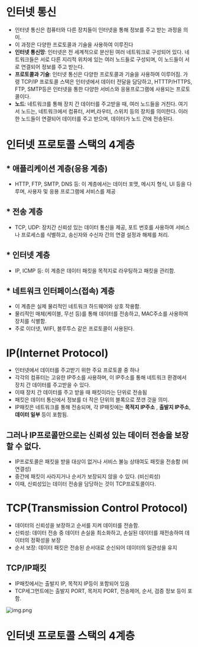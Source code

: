 # 인터넷 통신
* 인터넷 통신은 컴퓨터와 다른 장치들이 인터넷을 통해 정보를 주고 받는 과정을 의미.
* 이 과정은 다양한 프로토콜과 기술을 사용하여 이루진다 
* **인터넷 통신망**: 인터넷은 전 세계적으로 분산된 여러 네트워크로 구성되어 있다. 네트워크들은 서로 다른 지리적 위치에 있는 여러 노드들로 구성되며, 이 노드들이 서로 연결되어 정보를 주고 받는다.
* **프로토콜과 기술**: 인터넷 통신은 다양한 프로토콜과 기술을 사용하여 이루어짐. 가령 TCP/IP 프로토콜 스택은 인터넷에서 데이터 전달을 담당하고, HTTTP/HTTPS, FTP, SMTP등은 인터넷을 통한 다양한 서비스와 응용프로그램에 사용되는 프로토콜이다.
* **노드**: 네트워크를 통해 장치 간 데이터를 주고받을 때, 여러 노드들을 거친다. 여기서 노드는, 네트워크에서 컴퓨터, 서버,라우터, 스위치 등의 장치를 의미한다. 이러한 노드들이 연결되어 데이터를 주고 받으며, 데이터가 노드 간에 전송된다.

# 인터넷 프로토콜 스택의 4계층
## * **애플리케이션 계층(응용 계층)**
* HTTP, FTP, SMTP, DNS 등: 이 계층에서는 데이터 포맷, 메시지 형식, UI 등을 다루며, 사용자 및 응용 프로그램에 서비스를 제공
## * **전송 계층**
* TCP, UDP: 장치간 신뢰성 있는 데이터 통신을 제공, 포트 번호를 사용하여 서비스나 프로세스를 식별하고, 송신자와 수신자 간의 연결 설정과 해제를 처리. 
## * **인터넷 계층** 
* IP, ICMP 등: 이 계층은 데이터 패킷을 목적지로 라우팅하고 패킷을 관리함. 
## * **네트워크 인터페이스(접속) 계층**
* 이 계층은 실제 물리적인 네트워크 하드웨어와 상호 작용함.
* 물리적인 매체(케이블, 무선 등)를 통해 데이터를 전송하고, MAC주소를 사용하여 장치를 식별함.
* 주로 이더넷, WIFI, 블루투스 같은 프로토콜이 사용된다.



# IP(Internet Protocol)
* 인터넷에서 데이터를 주고받기 위한 주요 프로토콜 중 하나
* 각각의 컴퓨터는 고유한 IP주소를 사용하며, 이 IP주소를 통해 네트워크 환경에서 장치 간 데이터를 주고받을 수 있다.
* 이때 장치 간 데이터를 주고 받을 때 패킷이라는 단위로 전송됨
* 패킷은 데이터 통신에서 정보를 더 작은 단위의 블록으로 쪼갠 것을 의미.
* IP패킷은 네트워크를 통해 전송되며, 각 IP패킷에는 **목적지 IP주소** , **출발지 IP주소**, **데이터 일부** 등이 포함됨.

## 그러나 IP프로콜만으로는 신뢰성 있는 데이터 전송을 보장할 수 없다. 
* IP프로토콜은 패킷을 받을 대상이 없거나 서비스 불능 상태여도 패킷을 전송함 (비연결성)
* 중간에 패킷이 사라지거나 순서가 보장되지 않을 수 있다. (비신뢰성)
* 이때, 신뢰성있는 데이터 전송을 담당하는 것이 TCP프로토콜이다.

# TCP(Transmission Control Protocol)
* 데이터의 신뢰성을 보장하고 순서를 지켜 데이터를 전송함.
* 신뢰성: 데이터 전송 중 데이터 손실을 최소화하고, 손실된 데이터를 재전송하여 데이터의 정확성을 보장
* 순서 보장: 데이터 패킷은 전송된 순서대로 순신되어 데이터의 일관성을 유지

## TCP/IP패킷
* IP패킷에서는 출발지 IP, 목적지 IP등이 포함되어 있음
* TCP세그먼트에는 출발지 PORT, 목저지 PORT, 전송제어, 순서, 검증 정보 등이 포함.

![img.png](img.png)

# 인터넷 프로토콜 스택의 4계층
